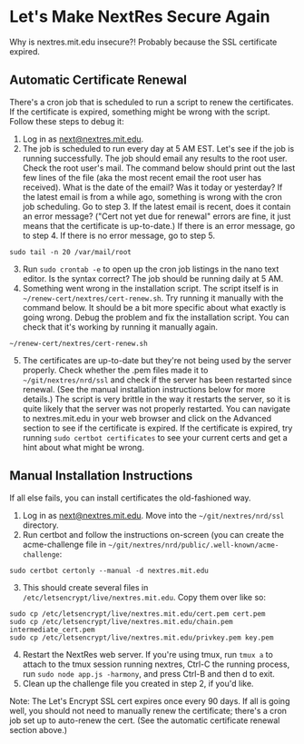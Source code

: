 Let's Make NextRes Secure Again
===============================
Why is nextres.mit.edu insecure?! Probably because the SSL certificate expired.

## Automatic Certificate Renewal
There's a cron job that is scheduled to run a script to renew the certificates. If the certificate is expired, something might be wrong with the script. Follow these steps to debug it:
1. Log in as next@nextres.mit.edu.
2. The job is scheduled to run every day at 5 AM EST. Let's see if the job is running successfully. The job should email any results to the root user. Check the root user's mail. The command below should print out the last few lines of the file (aka the most recent email the root user has received). What is the date of the email? Was it today or yesterday? If the latest email is from a while ago, something is wrong with the cron job scheduling. Go to step 3. If the latest email is recent, does it contain an error message? ("Cert not yet due for renewal" errors are fine, it just means that the certificate is up-to-date.) If there is an error message, go to step 4. If there is no error message, go to step 5.
```
sudo tail -n 20 /var/mail/root
```
3. Run `sudo crontab -e` to open up the cron job listings in the nano text editor. Is the syntax correct? The job should be running daily at 5 AM.
4. Something went wrong in the installation script. The script itself is in `~/renew-cert/nextres/cert-renew.sh`. Try running it manually with the command below. It should be a bit more specific about what exactly is going wrong. Debug the problem and fix the installation script. You can check that it's working by running it manually again.
```
~/renew-cert/nextres/cert-renew.sh
```
5. The certificates are up-to-date but they're not being used by the server properly. Check whether the .pem files made it to `~/git/nextres/nrd/ssl` and check if the server has been restarted since renewal. (See the manual installation instructions below for more details.) The script is very brittle in the way it restarts the server, so it is quite likely that the server was not properly restarted. You can navigate to nextres.mit.edu in your web browser and click on the Advanced section to see if the certificate is expired. If the certificate is expired, try running `sudo certbot certificates` to see your current certs and get a hint about what might be wrong.

## Manual Installation Instructions
If all else fails, you can install certificates the old-fashioned way.
1. Log in as next@nextres.mit.edu. Move into the `~/git/nextres/nrd/ssl` directory.
2. Run certbot and follow the instructions on-screen (you can create the acme-challenge file in `~/git/nextres/nrd/public/.well-known/acme-challenge`:
```
sudo certbot certonly --manual -d nextres.mit.edu
```
3. This should create several files in `/etc/letsencrypt/live/nextres.mit.edu`. Copy them over like so:
```
sudo cp /etc/letsencrypt/live/nextres.mit.edu/cert.pem cert.pem
sudo cp /etc/letsencrypt/live/nextres.mit.edu/chain.pem intermediate_cert.pem
sudo cp /etc/letsencrypt/live/nextres.mit.edu/privkey.pem key.pem
```
4. Restart the NextRes web server. If you're using tmux, run `tmux a` to attach to the tmux session running nextres, Ctrl-C the running process, run `sudo node app.js -harmony`, and press Ctrl-B and then d to exit.
5. Clean up the challenge file you created in step 2, if you'd like.

Note: The Let's Encrypt SSL cert expires once every 90 days. If all is going well, you should not need to manually renew the certificate; there's a cron job set up to auto-renew the cert. (See the automatic certificate renewal section above.)
